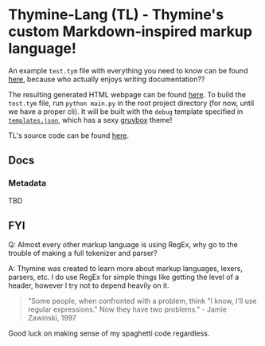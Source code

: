 # Thymine-Lang (TL) - Thymine's custom Markdown-inspired markup language!

An example `test.tym` file with everything you need to know can be found [here](https://github.com/t0a5ted/thymine/blob/master/tests/test.tym), because who actually enjoys writing documentation??

The resulting generated HTML webpage can be found [here](https://github.com/t0a5ted/thymine/blob/master/tests/build/test.html).
To build the `test.tym` file, run `python main.py` in the root project directory (for now, until we have a proper cli).
It will be built with the `debug` template specified in [`templates.json`](https://github.com/t0a5ted/thymine/blob/master/templates.json), which has a sexy [gruvbox](https://s3-alpha.figma.com/hub/file/320830941/3d7b6fb4-1603-46de-b249-8a964036a8c4-cover) theme!

TL's source code can be found [here](https://github.com/t0a5ted/thymine/tree/master/src/lang). 

## Docs
### Metadata
TBD

## FYI
Q: Almost every other markup language is using RegEx, why go to the trouble of making a full tokenizer and parser?

A:
Thymine was created to learn more about markup languages, lexers, parsers, etc.
I do use RegEx for simple things like getting the level of a header, however I try not to depend heavily on it.  

> "Some people, when confronted with a problem, think "I know, I'll use regular expressions." Now they have two problems." - Jamie Zawinski, 1997

Good luck on making sense of my spaghetti code regardless.
